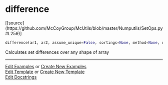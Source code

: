 # <a id="McUtils.Numputils.SetOps.difference">difference</a>
<div class="docs-source-link" markdown="1">
[[source](https://github.com/McCoyGroup/McUtils/blob/master/Numputils/SetOps.py#L259)]
</div>

```python
difference(ar1, ar2, assume_unique=False, sortings=None, method=None, union_sorting=None): 
```
Calculates set differences over any shape of array 



___

[Edit Examples](https://github.com/McCoyGroup/McUtils/edit/gh-pages/ci/examples/McUtils/Numputils/SetOps/difference.md) or 
[Create New Examples](https://github.com/McCoyGroup/McUtils/new/gh-pages/?filename=ci/examples/McUtils/Numputils/SetOps/difference.md) <br/>
[Edit Template](https://github.com/McCoyGroup/McUtils/edit/gh-pages/ci/docs/McUtils/Numputils/SetOps/difference.md) or 
[Create New Template](https://github.com/McCoyGroup/McUtils/new/gh-pages/?filename=ci/docs/templates/McUtils/Numputils/SetOps/difference.md) <br/>
[Edit Docstrings](https://github.com/McCoyGroup/McUtils/edit/master/Numputils/SetOps.py#L259?message=Update%20Docs)